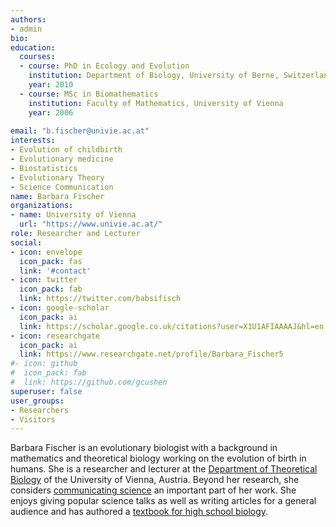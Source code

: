 ```yaml
---
authors:
- admin
bio: 
education:
  courses:
  - course: PhD in Ecology and Evolution
    institution: Department of Biology, University of Berne, Switzerland
    year: 2010
  - course: MSc in Biomathematics
    institution: Faculty of Mathematics, University of Vienna
    year: 2006
 
email: "b.fischer@univie.ac.at"
interests:
- Evolution of childbirth
- Evolutionary medicine
- Biostatistics
- Evolutionary Theory
- Science Communication
name: Barbara Fischer
organizations:
- name: University of Vienna
  url: "https://www.univie.ac.at/"
role: Researcher and Lecturer
social:
- icon: envelope
  icon_pack: fas
  link: '#contact'
- icon: twitter
  icon_pack: fab
  link: https://twitter.com/babsifisch
- icon: google-scholar
  icon_pack: ai
  link: https://scholar.google.co.uk/citations?user=X1U1AFIAAAAJ&hl=en
- icon: researchgate
  icon_pack: ai
  link: https://www.researchgate.net/profile/Barbara_Fischer5
#- icon: github
#  icon_pack: fab
#  link: https://github.com/gcushen
superuser: false
user_groups:
- Researchers
- Visitors
---
```


Barbara Fischer is an evolutionary biologist with a background in mathematics and theoretical biology working on the evolution of birth in humans. She is a researcher and lecturer at the [Department of Theoretical Biology](https://theoretical.univie.ac.at/) of the University of Vienna, Austria. Beyond her research, she considers [communicating science](#media) an important part of her work. She enjoys giving popular science talks as well as writing articles for a general audience and has authored a [textbook for high school biology](https://www.oebv.at/lehrwerke/am-puls).


